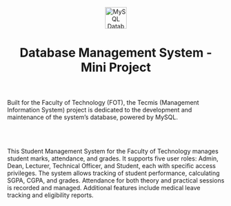 <html>
<header>
<span>
<img src="https://w7.pngwing.com/pngs/150/480/png-transparent-mysql-database-mariadb-phpmyadmin-blog-miscellaneous-text-logo-thumbnail.png" alt="MySQL Database Image" width="50" /> 
</span>

<span>
<h1> Database Management System - Mini Project </h1>
</span>
</header>

<body>
<p>Built for the Faculty of Technology (FOT), the Tecmis (Management Information System) project is dedicated to the development and maintenance of the system’s database, powered by MySQL.</p>
  <br><br>

 <p>This Student Management System for the Faculty of Technology manages student marks, attendance, and grades. It supports five user roles: Admin, Dean, Lecturer, Technical Officer, and Student, each with specific access privileges. The system allows tracking of student performance, calculating SGPA, CGPA, and grades. Attendance for both theory and practical sessions is recorded and managed. Additional features include medical leave tracking and eligibility reports.

</p> 
</body>
</html>
